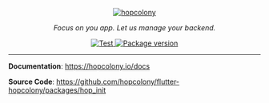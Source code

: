 <p align="center">
  <a href="https://hopcolony.io"><img src="https://hopcolony.io/img/logo.png" alt="hopcolony"></a>
</p>
<p align="center">
    <em>Focus on you app. Let us manage your backend.</em>
</p>

<p align="center">
<a href="https://github.com/hopcolony/flutter-hopcolony/actions?query=workflow%3AHopInit" target="_blank">
    <img src="https://github.com/hopcolony/flutter-hopcolony/workflows/HopInit/badge.svg" alt="Test">
</a>
</a>
<a href="https://pub.dev/packages/hop_init" target="_blank">
    <img src="https://img.shields.io/pub/v/hop_init.svg" alt="Package version">
</a>
</p>

---

**Documentation**: <a href="https://hopcolony.io" target="_blank">https://hopcolony.io/docs</a>

**Source Code**: <a href="https://github.com/hopcolony/flutter-hopcolony/packages/hop_init" target="_blank">https://github.com/hopcolony/flutter-hopcolony/packages/hop_init</a>